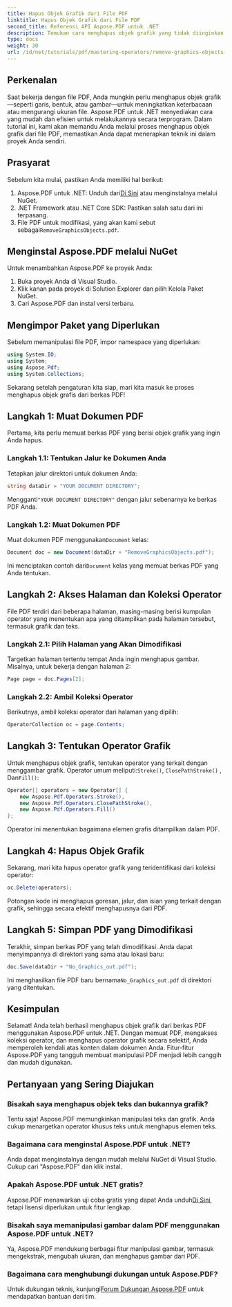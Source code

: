 ```yaml
---
title: Hapus Objek Grafik dari File PDF
linktitle: Hapus Objek Grafik dari File PDF
second_title: Referensi API Aspose.PDF untuk .NET
description: Temukan cara menghapus objek grafik yang tidak diinginkan dari file PDF Anda secara efisien menggunakan Aspose.PDF untuk .NET dalam panduan lengkap ini. Baik Anda ingin meningkatkan keterbacaan dokumen atau mengurangi ukuran file.
type: docs
weight: 30
url: /id/net/tutorials/pdf/mastering-operators/remove-graphics-objects-from-pdf-file/
---
```

## Perkenalan

Saat bekerja dengan file PDF, Anda mungkin perlu menghapus objek grafik—seperti garis, bentuk, atau gambar—untuk meningkatkan keterbacaan atau mengurangi ukuran file. Aspose.PDF untuk .NET menyediakan cara yang mudah dan efisien untuk melakukannya secara terprogram. Dalam tutorial ini, kami akan memandu Anda melalui proses menghapus objek grafik dari file PDF, memastikan Anda dapat menerapkan teknik ini dalam proyek Anda sendiri.

## Prasyarat

Sebelum kita mulai, pastikan Anda memiliki hal berikut:

1.  Aspose.PDF untuk .NET: Unduh dari[Di Sini](https://releases.aspose.com/pdf/net/) atau menginstalnya melalui NuGet.
2. .NET Framework atau .NET Core SDK: Pastikan salah satu dari ini terpasang.
3.  File PDF untuk modifikasi, yang akan kami sebut sebagai`RemoveGraphicsObjects.pdf`.

## Menginstal Aspose.PDF melalui NuGet

Untuk menambahkan Aspose.PDF ke proyek Anda:

1. Buka proyek Anda di Visual Studio.
2. Klik kanan pada proyek di Solution Explorer dan pilih Kelola Paket NuGet.
3. Cari Aspose.PDF dan instal versi terbaru.

## Mengimpor Paket yang Diperlukan

Sebelum memanipulasi file PDF, impor namespace yang diperlukan:

```csharp
using System.IO;
using System;
using Aspose.Pdf;
using System.Collections;
```

Sekarang setelah pengaturan kita siap, mari kita masuk ke proses menghapus objek grafis dari berkas PDF!

## Langkah 1: Muat Dokumen PDF

Pertama, kita perlu memuat berkas PDF yang berisi objek grafik yang ingin Anda hapus.

### Langkah 1.1: Tentukan Jalur ke Dokumen Anda

Tetapkan jalur direktori untuk dokumen Anda:

```csharp
string dataDir = "YOUR DOCUMENT DIRECTORY";
```

 Mengganti`"YOUR DOCUMENT DIRECTORY"` dengan jalur sebenarnya ke berkas PDF Anda.

### Langkah 1.2: Muat Dokumen PDF

 Muat dokumen PDF menggunakan`Document` kelas:

```csharp
Document doc = new Document(dataDir + "RemoveGraphicsObjects.pdf");
```

 Ini menciptakan contoh dari`Document` kelas yang memuat berkas PDF yang Anda tentukan.

## Langkah 2: Akses Halaman dan Koleksi Operator

File PDF terdiri dari beberapa halaman, masing-masing berisi kumpulan operator yang menentukan apa yang ditampilkan pada halaman tersebut, termasuk grafik dan teks.

### Langkah 2.1: Pilih Halaman yang Akan Dimodifikasi

Targetkan halaman tertentu tempat Anda ingin menghapus gambar. Misalnya, untuk bekerja dengan halaman 2:

```csharp
Page page = doc.Pages[2];
```

### Langkah 2.2: Ambil Koleksi Operator

Berikutnya, ambil koleksi operator dari halaman yang dipilih:

```csharp
OperatorCollection oc = page.Contents;
```

## Langkah 3: Tentukan Operator Grafik

 Untuk menghapus objek grafik, tentukan operator yang terkait dengan menggambar grafik. Operator umum meliputi:`Stroke()`, `ClosePathStroke()` , Dan`Fill()`:

```csharp
Operator[] operators = new Operator[] {
    new Aspose.Pdf.Operators.Stroke(),
    new Aspose.Pdf.Operators.ClosePathStroke(),
    new Aspose.Pdf.Operators.Fill()
};
```

Operator ini menentukan bagaimana elemen grafis ditampilkan dalam PDF.

## Langkah 4: Hapus Objek Grafik

Sekarang, mari kita hapus operator grafik yang teridentifikasi dari koleksi operator:

```csharp
oc.Delete(operators);
```

Potongan kode ini menghapus goresan, jalur, dan isian yang terkait dengan grafik, sehingga secara efektif menghapusnya dari PDF.

## Langkah 5: Simpan PDF yang Dimodifikasi

Terakhir, simpan berkas PDF yang telah dimodifikasi. Anda dapat menyimpannya di direktori yang sama atau lokasi baru:

```csharp
doc.Save(dataDir + "No_Graphics_out.pdf");
```

 Ini menghasilkan file PDF baru bernama`No_Graphics_out.pdf` di direktori yang ditentukan.

## Kesimpulan

Selamat! Anda telah berhasil menghapus objek grafik dari berkas PDF menggunakan Aspose.PDF untuk .NET. Dengan memuat PDF, mengakses koleksi operator, dan menghapus operator grafik secara selektif, Anda memperoleh kendali atas konten dalam dokumen Anda. Fitur-fitur Aspose.PDF yang tangguh membuat manipulasi PDF menjadi lebih canggih dan mudah digunakan.

## Pertanyaan yang Sering Diajukan

### Bisakah saya menghapus objek teks dan bukannya grafik?

Tentu saja! Aspose.PDF memungkinkan manipulasi teks dan grafik. Anda cukup menargetkan operator khusus teks untuk menghapus elemen teks.

### Bagaimana cara menginstal Aspose.PDF untuk .NET?

Anda dapat menginstalnya dengan mudah melalui NuGet di Visual Studio. Cukup cari "Aspose.PDF" dan klik instal.

### Apakah Aspose.PDF untuk .NET gratis?

 Aspose.PDF menawarkan uji coba gratis yang dapat Anda unduh[Di Sini](https://releases.aspose.com/), tetapi lisensi diperlukan untuk fitur lengkap.

### Bisakah saya memanipulasi gambar dalam PDF menggunakan Aspose.PDF untuk .NET?

Ya, Aspose.PDF mendukung berbagai fitur manipulasi gambar, termasuk mengekstrak, mengubah ukuran, dan menghapus gambar dari PDF.

### Bagaimana cara menghubungi dukungan untuk Aspose.PDF?

 Untuk dukungan teknis, kunjungi[Forum Dukungan Aspose.PDF](https://forum.aspose.com/c/pdf/10) untuk mendapatkan bantuan dari tim.